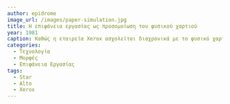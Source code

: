 ```yaml
---
author: epidrome
image_url: /images/paper-simulation.jpg
title: Η επιφάνεια εργασίας ως προσομοίωση του φυσικού χαρτιού 
year: 1981
caption: Καθώς η εταιρεία Xerox ασχολείται διαχρονικά με το φυσικό χαρτί και τις εκτυπώσεις οι πελάτες της είναι κυρίως εκδοτικοί οργανισμοί και γενικά όποιος δουλεύει στο γραφείο με έγγραφα που αποθηκεύονται σε φυσικό χαρτί. Με αυτόν τον τρόπο, όλες οι καινοτομίες του Alto μεταφέρθηκαν στο Star με έμφαση στην δυνατότητα προσομοίωσης του φυσικού χαρτιού στην οθόνη του υπολογιστή και γενικά στην επιφάνεια εργασίας με τις αντίστοιχες μεταφορές από το φυσικό γραφείο. 
categories:
  - Τεχνολογία
  - Μορφές
  - Επιφάνεια Εργασίας
tags:
  - Star
  - Alto
  - Xerox
---
```

